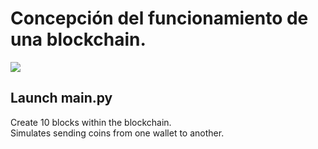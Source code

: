 # Concepción del funcionamiento de una blockchain.

<img src="https://img.shields.io/badge/GPL-v3-green"/>

## Launch __main.py__

Create 10 blocks within the blockchain.   
Simulates sending coins from one wallet to another.
